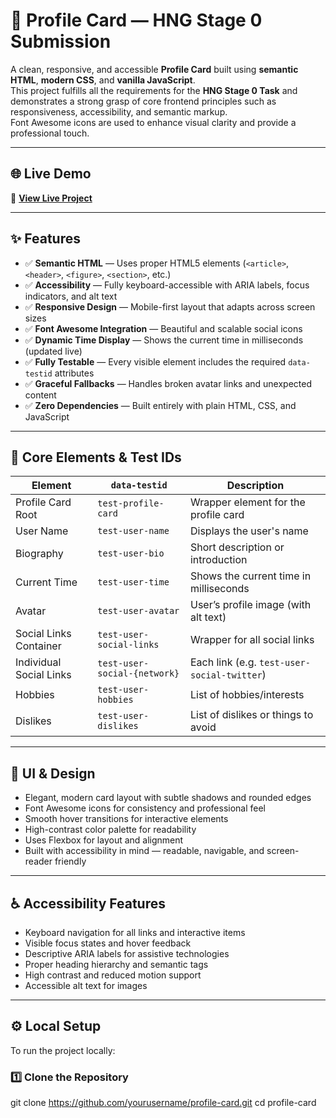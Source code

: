# 🪪 Profile Card — HNG Stage 0 Submission

A clean, responsive, and accessible **Profile Card** built using **semantic HTML**, **modern CSS**, and **vanilla JavaScript**.  
This project fulfills all the requirements for the **HNG Stage 0 Task** and demonstrates a strong grasp of core frontend principles such as responsiveness, accessibility, and semantic markup.  
Font Awesome icons are used to enhance visual clarity and provide a professional touch.

---

## 🌐 Live Demo

🔗 **[View Live Project](https://your-live-demo-link.vercel.app)**

---

## ✨ Features

- ✅ **Semantic HTML** — Uses proper HTML5 elements (`<article>`, `<header>`, `<figure>`, `<section>`, etc.)
- ✅ **Accessibility** — Fully keyboard-accessible with ARIA labels, focus indicators, and alt text
- ✅ **Responsive Design** — Mobile-first layout that adapts across screen sizes
- ✅ **Font Awesome Integration** — Beautiful and scalable social icons
- ✅ **Dynamic Time Display** — Shows the current time in milliseconds (updated live)
- ✅ **Fully Testable** — Every visible element includes the required `data-testid` attributes
- ✅ **Graceful Fallbacks** — Handles broken avatar links and unexpected content
- ✅ **Zero Dependencies** — Built entirely with plain HTML, CSS, and JavaScript

---

## 🧱 Core Elements & Test IDs

| Element                 | `data-testid`                | Description                                 |
| ----------------------- | ---------------------------- | ------------------------------------------- |
| Profile Card Root       | `test-profile-card`          | Wrapper element for the profile card        |
| User Name               | `test-user-name`             | Displays the user's name                    |
| Biography               | `test-user-bio`              | Short description or introduction           |
| Current Time            | `test-user-time`             | Shows the current time in milliseconds      |
| Avatar                  | `test-user-avatar`           | User’s profile image (with alt text)        |
| Social Links Container  | `test-user-social-links`     | Wrapper for all social links                |
| Individual Social Links | `test-user-social-{network}` | Each link (e.g. `test-user-social-twitter`) |
| Hobbies                 | `test-user-hobbies`          | List of hobbies/interests                   |
| Dislikes                | `test-user-dislikes`         | List of dislikes or things to avoid         |

---

## 🎨 UI & Design

- Elegant, modern card layout with subtle shadows and rounded edges
- Font Awesome icons for consistency and professional feel
- Smooth hover transitions for interactive elements
- High-contrast color palette for readability
- Uses Flexbox for layout and alignment
- Built with accessibility in mind — readable, navigable, and screen-reader friendly

---

## ♿ Accessibility Features

- Keyboard navigation for all links and interactive items
- Visible focus states and hover feedback
- Descriptive ARIA labels for assistive technologies
- Proper heading hierarchy and semantic tags
- High contrast and reduced motion support
- Accessible alt text for images

---

## ⚙️ Local Setup

To run the project locally:

### 1️⃣ Clone the Repository

git clone https://github.com/yourusername/profile-card.git
cd profile-card
